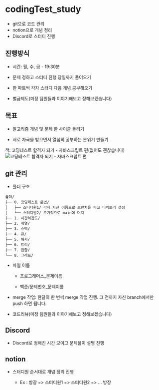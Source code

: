 # codingTest_study

-   git으로 코드 관리
-   notion으로 개념 정리
-   Discord로 스터디 진행

## 진행방식

-   시간: 월, 수, 금 - 19:30분

-   문제 정하고 스터디 진행 당일까지 풀어오기

-   한 파트씩 각자 스터디 다음 개념 공부해오기

-   벌금제도(미정 팀원들과 이야기해보고 정해보겠습니다)

## 목표

-   알고리즘 개념 및 문제 한 사이클 돌리기

-   서로 자극을 받으면서 열심히 공부하는 분위기 만들기

책: 코딩테스트 합격자 되기 - 자바스크립트 편(없어도 괜찮습니다)
![코딩테스트 합격자 되기 - 자바스크립트 편](https://github.com/user-attachments/assets/75fe1374-a825-4e81-97e1-7e25f5a0ad5c)

## git 관리

-   폴더 구조

```
폴더/
├── 0. 코딩테스트 문법/
│   ├── 스터디원1/ 각자 자신 이름으로 브랜치를 파고 디렉토리 생성
│   └── 스터디원2/ 주기적으로 main에 머지
├── 1. 시간복잡도/
├── 2. 배열/
├── 3. 스택/
├── 4. 큐/
├── 5. 해시/
├── 6. 트리/
├── 7. 집합/
└── 8. 그래프/
```

-   파일 이름

    -   프로그래머스\_문제이름

    -   백준/문제번호\_문제이름

-   merge 작업: 한달의 한 번씩 merge 작업 진행. 그 전까지 자신 branch에서만 push 하면 됩니다.

-   코드리뷰(미정 팀원들과 이야기해보고 정해보겠습니다)

## Discord

-   Discord로 정해진 시간 모이고 문제풀이 설명 진행

## notion

-   스터디원 순서대로 개념 정리 진행

    -   Ex : 방장 => 스터디원1 => 스터디원2 => ... 방장
